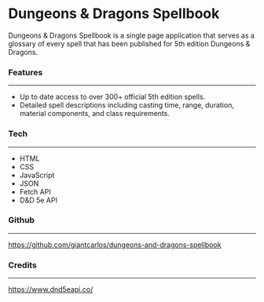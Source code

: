 # Dungeons & Dragons Spellbook

Dungeons & Dragons Spellbook is a single page application that serves as a glossary of every spell that has been published for 5th edition Dungeons & Dragons. 


### Features 
---

- Up to date access to over 300+ official 5th edition spells.
- Detailed spell descriptions including casting time, range, duration, material components, and class requirements. 


### Tech
---

- HTML
- CSS
- JavaScript
- JSON
- Fetch API
- D&D 5e API


### Github
---

https://github.com/giantcarlos/dungeons-and-dragons-spellbook


### Credits
---

https://www.dnd5eapi.co/